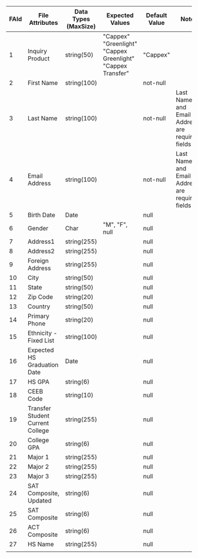 | FAId | File Attributes                  | Data Types (MaxSize) | Expected Values                                                      | Default Value | Note                                            |
| ---- | -------------------------------- | -------------------- | -------------------------------------------------------------------- | ------------- | ----------------------------------------------- |
| 1    | Inquiry Product                  | string(50)           | "Cappex"<br>"Greenlight"<br>"Cappex Greenlight"<br>"Cappex Transfer" | "Cappex"      |                                                 |
| 2    | First Name                       | string(100)          |                                                                      | not-null      |                                                 |
| 3    | Last Name                        | string(100)          |                                                                      | not-null      | Last Name and Email Address are required fields |
| 4    | Email Address                    | string(100)          |                                                                      | not-null      | Last Name and Email Address are required fields |
| 5    | Birth Date                       | Date                 |                                                                      | null          |                                                 |
| 6    | Gender                           | Char                 | "M", "F", null                                                       | null          |                                                 |
| 7    | Address1                         | string(255)          |                                                                      | null          |                                                 |
| 8    | Address2                         | string(255)          |                                                                      | null          |                                                 |
| 9    | Foreign Address                  | string(255)          |                                                                      | null          |                                                 |
| 10   | City                             | string(50)           |                                                                      | null          |                                                 |
| 11   | State                            | string(50)           |                                                                      | null          |                                                 |
| 12   | Zip Code                         | string(20)           |                                                                      | null          |                                                 |
| 13   | Country                          | string(50)           |                                                                      | null          |                                                 |
| 14   | Primary Phone                    | string(20)           |                                                                      | null          |                                                 |
| 15   | Ethnicity - Fixed List           | string(100)          |                                                                      | null          |                                                 |
| 16   | Expected HS Graduation Date      | Date                 |                                                                      | null          |                                                 |
| 17   | HS GPA                           | string(6)            |                                                                      | null          |                                                 |
| 18   | CEEB Code                        | string(10)           |                                                                      | null          |                                                 |
| 19   | Transfer Student Current College | string(255)          |                                                                      | null          |                                                 |
| 20   | College GPA                      | string(6)            |                                                                      | null          |                                                 |
| 21   | Major 1                          | string(255)          |                                                                      | null          |                                                 |
| 22   | Major 2                          | string(255)          |                                                                      | null          |                                                 |
| 23   | Major 3                          | string(255)          |                                                                      | null          |                                                 |
| 24   | SAT Composite, Updated           | string(6)            |                                                                      | null          |                                                 |
| 25   | SAT Composite                    | string(6)            |                                                                      | null          |                                                 |
| 26   | ACT Composite                    | string(6)            |                                                                      | null          |                                                 |
| 27   | HS Name                          | string(255)          |                                                                      | null          |                                                 |
|      |                                  |                      |                                                                      |               |                                                 |
